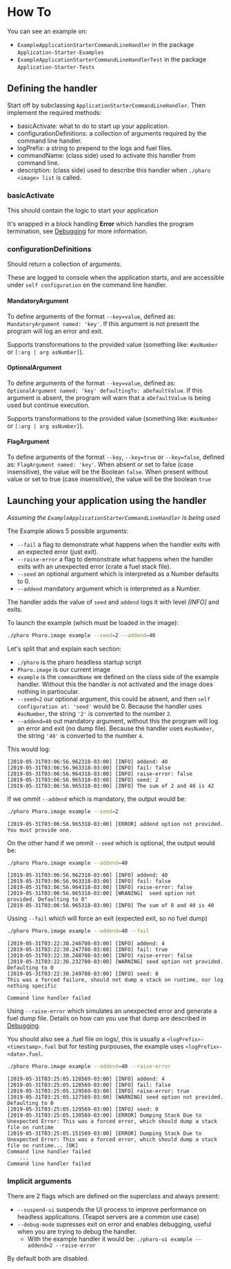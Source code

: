 # How To

You can see an example on:

- `ExampleApplicationStarterCommandLineHandler` in the package `Application-Starter-Examples`
- `ExampleApplicationStarterCommandLineHandlerTest` in the package `Application-Starter-Tests`

## Defining the handler

Start off by subclassing `ApplicationStarterCommandLineHandler`.
Then implement the required methods:

- basicActivate: what to do to start up your application.
- configurationDefinitions: a collection of arguments required by the command line handler.
- logPrefix: a string to prepend to the logs and fuel files.
- commandName: (class side) used to activate this handler from command line.
- description: (class side) used to describe this handler when `./pharo <image> list` is called.

### basicActivate

This should contain the logic to start your application

It's wrapped in a block handling **Error** which handles the program termination,
see [Debugging](Debugging.md) for more information.

### configurationDefinitions

Should return a collection of arguments.

These are logged to console when the application starts,
and are accessible under `self configuration` on the command line handler.

#### MandatoryArgument

To define arguments of the format `--key=value`, defined as: `MandatoryArgument named: 'key'`.
If this argument is not present the program will log an error and exit.

Supports transformations to the provided value (something like: `#asNumber` or `[:arg | arg asNumber]`).

#### OptionalArgument

To define arguments of the format `--key=value`, defined as: `OptionalArgument named: 'key' defaultingTo: aDefaultValue`.
If this argument is absent, the program will warn that a `aDefaultValue` is being used but continue execution.

Supports transformations to the provided value (something like: `#asNumber` or `[:arg | arg asNumber]`).

#### FlagArgument

To define arguments of the format `--key`, `--key=true` or `--key=false`, defined as: `FlagArgument named: 'key'`.
When absent or set to false (case insensitive), the value will be the Boolean `false`.
When present without value or set to true (case insensitive), the value will be the boolean `true`

## Launching your application using the handler

_Assuming the `ExampleApplicationStarterCommandLineHandler` is being used_

The Example allows 5 possible arguments:

- `--fail` a flag to demonstrate what happens when the handler exits with an expected error (just exit).
- `--raise-error` a flag to demonstrate what happens when the handler exits with an unexpected error (crate a fuel stack file).
- `--seed` an optional argument which is interpreted as a Number defaults to 0.
- `--addend` mandatory argument which is interpreted as a Number.

The handler adds the value of `seed` and `addend` logs it with level _[INFO]_ and exits.

To launch the example (which must be loaded in the image):

```bash
./pharo Pharo.image example --seed=2 --addend=40
```

Let's split that and explain each section:

- `./pharo` is the pharo headless startup script
- `Pharo.image` is our current image
- `example` is the `commandName` we defined on the class side of the example handler.
    Without this the handler is not activated and the image does nothing in partiocular.
- `--seed=2` our optional argument, this could be absent, and then `self configuration at: 'seed'` would be 0.
    Because the handler uses `#asNumber`, the string `'2'` is converted to the number `2`.
- `--addend=40` out mandatory argument, without this the program will log an error and exit (no dump file).
    Because the handler uses `#asNumber`, the string `'40'` is converted to the number `4`.

This would log:

```log
[2019-05-31T03:06:56.962318-03:00] [INFO] addend: 40
[2019-05-31T03:06:56.963318-03:00] [INFO] fail: false
[2019-05-31T03:06:56.964318-03:00] [INFO] raise-error: false
[2019-05-31T03:06:56.965318-03:00] [INFO] seed: 2
[2019-05-31T03:06:56.965318-03:00] [INFO] The sum of 2 and 40 is 42
```

If we ommit `--addend` which is mandatory, the output would be:

```bash
./pharo Pharo.image example --seed=2
```

```log
[2019-05-31T03:06:56.965318-03:00] [ERROR] addend option not provided. You must provide one.
```

On the other hand if we ommit `--seed` which is optional, the output would be:

```bash
./pharo Pharo.image example --addend=40
```

```log
[2019-05-31T03:06:56.962318-03:00] [INFO] addend: 40
[2019-05-31T03:06:56.963318-03:00] [INFO] fail: false
[2019-05-31T03:06:56.964318-03:00] [INFO] raise-error: false
[2019-05-31T03:06:56.965318-03:00] [WRANING]  seed option not provided. Defaulting to 0"
[2019-05-31T03:06:56.965318-03:00] [INFO] The sum of 0 and 40 is 40
```

Ussing `--fail` which will force an exit (expected exit, so no fuel dump)

```bash
./pharo Pharo.image example --addend=40 --fail
```

```log
[2019-05-31T03:22:30.246708-03:00] [INFO] addend: 4
[2019-05-31T03:22:30.247708-03:00] [INFO] fail: true
[2019-05-31T03:22:30.248708-03:00] [INFO] raise-error: false
[2019-05-31T03:22:30.232708-03:00] [WARNING] seed option not provided. Defaulting to 0
[2019-05-31T03:22:30.249708-03:00] [INFO] seed: 0
This was a forced failure, should not dump a stack on runtime, nor log nothing specific
    ...
Command line handler failed
```

Using `--raise-error` which simulates an unexpected error and generate a fuel dump file.
Details on how can you use that dump are described in [Debugging](Debugging.md).

You should also see a .fuel file on logs/, this is usually a `<logPrefix>-<timestamp>.fuel` but for testing purpouses, the example uses `<logPrefix>-<date>.fuel`.

```bash
./pharo Pharo.image example --addend=40 --raise-error
```

```log
[2019-05-31T03:25:05.128569-03:00] [INFO] addend: 4
[2019-05-31T03:25:05.128569-03:00] [INFO] fail: false
[2019-05-31T03:25:05.129569-03:00] [INFO] raise-error: true
[2019-05-31T03:25:05.127569-03:00] [WARNING] seed option not provided. Defaulting to 0
[2019-05-31T03:25:05.129569-03:00] [INFO] seed: 0
[2019-05-31T03:25:05.130569-03:00] [ERROR] Dumping Stack Due to Unexpected Error: This was a forced error, which should dump a stack file on runtime
[2019-05-31T03:25:05.151569-03:00] [ERROR] Dumping Stack Due to Unexpected Error: This was a forced error, which should dump a stack file on runtime... [OK]
Command line handler failed
    ...
Command line handler failed
```

### Implicit arguments

There are 2 flags which are defined on the superclass and always present:

- `--suspend-ui` suspends the UI process to improve performance on headless applications. (Teapot servers are a common use case)
- `--debug-mode` supresses exit on error and enables debugging, useful when you are trying to debug the handler.
  - With the example handler it would be: `./pharo-ui example --addend=2 --raise-error`

By default both are disabled.